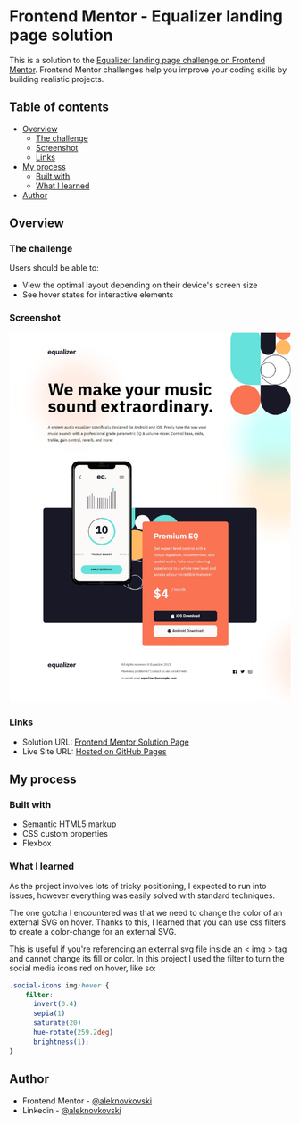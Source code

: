 # Frontend Mentor - Equalizer landing page solution

This is a solution to the [Equalizer landing page challenge on Frontend Mentor](https://www.frontendmentor.io/challenges/equalizer-landing-page-7VJ4gp3DE). Frontend Mentor challenges help you improve your coding skills by building realistic projects. 

## Table of contents

- [Overview](#overview)
  - [The challenge](#the-challenge)
  - [Screenshot](#screenshot)
  - [Links](#links)
- [My process](#my-process)
  - [Built with](#built-with)
  - [What I learned](#what-i-learned)
- [Author](#author)

## Overview

### The challenge

Users should be able to:

- View the optimal layout depending on their device's screen size
- See hover states for interactive elements

### Screenshot

![](./screenshot.jpeg)

### Links

- Solution URL: [Frontend Mentor Solution Page](https://www.frontendmentor.io/solutions/responsive-mobile-app-landing-page-with-tricky-element-positioning-w2whUQvRmM)
- Live Site URL: [Hosted on GitHub Pages](https://aleknovkovski.github.io/FEM-skilled-equalizer-landing-page/working/)

## My process

### Built with

- Semantic HTML5 markup
- CSS custom properties
- Flexbox

### What I learned

As the project involves lots of tricky positioning, I expected to run into issues, however everything was easily solved with standard techniques. 

The one gotcha I encountered was that we need to change the color of an external SVG on hover. Thanks to this, I learned that you can use css filters to create a color-change for an external SVG. 

This is useful if you're referencing an external svg file inside an < img > tag and cannot change its fill or color. In this project I used the filter to turn the social media icons red on hover, like so:

```css
.social-icons img:hover {
    filter: 
      invert(0.4) 
      sepia(1) 
      saturate(20) 
      hue-rotate(259.2deg) 
      brightness(1);
}
```

## Author

- Frontend Mentor - [@aleknovkovski](https://www.frontendmentor.io/profile/aleknovkovski)
- Linkedin - [@aleknovkovski](https://www.linkedin.com/in/aleknovkovski/)
